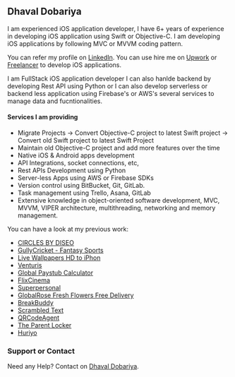 ## Dhaval Dobariya

I am experienced iOS application developer, I have 6+ years of experience in developing iOS application using Swift or Objective-C. I am developing iOS applications by following MVC or MVVM coding pattern.

You can refer my profile on [LinkedIn](https://www.linkedin.com/in/dhaval-dobariya-007/).
You can use hire me on [Upwork](https://www.upwork.com/fl/dobariyadhaval) or [Freelancer](https://www.freelancer.com/u/D3007) to develop iOS applications.

I am FullStack iOS application developer I can also hanlde backend by developing Rest API using Python or I can also develop serverless or backend less application using Firebase's or AWS's several services to manage data and fucntionalities.

#### Services I am providing

- Migrate Projects 
  -> Convert Objective-C project to latest Swift project 
  -> Convert old Swift project to latest Swift Project 
- Maintain old Objective-C project and add more features over the time 
- Native iOS & Android apps development
- API Integrations, socket connections, etc,
- Rest APIs Development using Python 
- Server-less Apps using AWS or Firebase SDKs 
- Version control using BitBucket, Git, GitLab. 
- Task management using Trello, Asana, GitLab 
- Extensive knowledge in object-oriented software development, MVC, MVVM, VIPER architecture, multithreading, networking and memory management.

You can have a look at my previous work:

* [CIRCLES BY DISEO](https://apps.apple.com/us/app/circles-by-diseo/id1511916445)
* [GullyCricket - Fantasy Sports](https://apps.apple.com/us/app/gully-cricket-fantasy/id1490300794)
* [Live Wallpapers HD to iPhon](https://apps.apple.com/us/app/live-wallpapers-hd-to-iphone/id1491444186)
* [Venturis](https://apps.apple.com/us/app/venturis/id1436329159)
* [Global Paystub Calculator](https://apps.apple.com/us/app/global-paystub-calculator/id1357919469)
* [FlixCinema](https://apps.apple.com/us/app/flixcinema/id1216604696)
* [Superpersonal](https://apps.apple.com/us/app/superpersonal/id1450291423)
* [GlobalRose Fresh Flowers Free Delivery](https://itunes.apple.com/in/app/globalrose-fresh-flowers-free-delivery/id1020557761?mt=8)
* [BreakBuddy](https://itunes.apple.com/us/app/breakbuddy/id1191169954?mt=8)
* [Scrambled Text](https://apps.apple.com/us/app/scrambled-txt/id1463573695?ls=1)
* [QRCodeAgent](https://apps.apple.com/us/app/qrcodeagent/id1414426396?ls=1)
* [The Parent Locker](https://apps.apple.com/us/app/the-parent-locker/id1220676321)
* [Huriyo](https://apps.apple.com/us/app/huriyo/id1369652672?ls=1)

### Support or Contact

Need any Help? Contact on [Dhaval Dobariya](mailto:dobariyadhaval2020@gmail.com).
